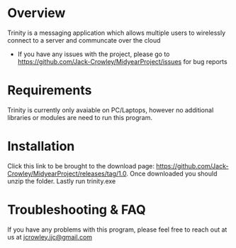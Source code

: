 # Overview
Trinity is a messaging application which allows multiple users to wirelessly connect to a server and communcate over the cloud

* If you have any issues with the project, please go to https://github.com/Jack-Crowley/MidyearProject/issues for bug reports

# Requirements
Trinity is currently only avaiable on PC/Laptops, however no additional libraries or modules are need to run this program.

# Installation
Click this link to be brought to the download page: https://github.com/Jack-Crowley/MidyearProject/releases/tag/1.0.
Once downloaded you should unzip the folder. Lastly run trinity.exe

# Troubleshooting & FAQ
If you have any problems with this program, please feel free to reach out at us at jcrowley.jjc@gmail.com
